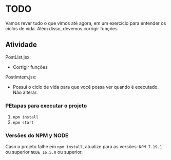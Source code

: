 # TODO

Vamos rever tudo o que vimos até agora, em um exercício para entender os ciclos de vida.
Além disso, devemos corrigir funções

## Atividade
PostList.jsx:
- Corrigir funções

PostImtem.jsx:
- Possui o ciclo de vida para que você possa ver quando é executado. Não alterar.



### PEtapas para executar o projeto

1. `npm install`
2. `npm start`

### Versões do NPM y NODE
Caso o projeto falhe em `npm install`, atualize para as versões:
`NPM 7.19.1` ou superior
`NODE 16.5.0` ou superior.
